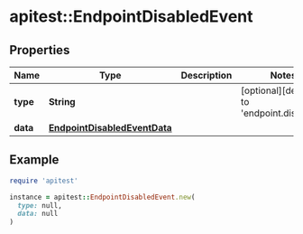 # apitest::EndpointDisabledEvent

## Properties

| Name | Type | Description | Notes |
| ---- | ---- | ----------- | ----- |
| **type** | **String** |  | [optional][default to &#39;endpoint.disabled&#39;] |
| **data** | [**EndpointDisabledEventData**](EndpointDisabledEventData.md) |  |  |

## Example

```ruby
require 'apitest'

instance = apitest::EndpointDisabledEvent.new(
  type: null,
  data: null
)
```

